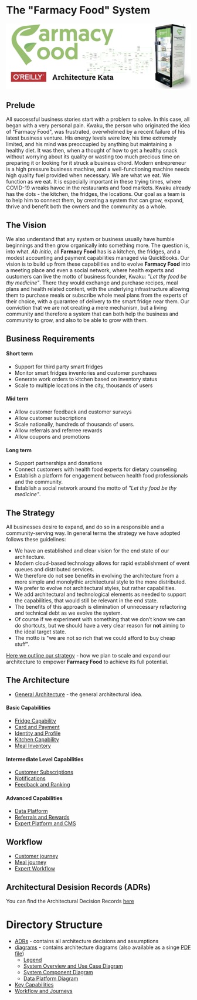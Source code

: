 # The "Farmacy Food" System  

![image](./Images/Title.png)  

## Prelude  

All successful business stories start with a problem to solve. In this case, all began with a very personal pain. Kwaku, the person who originated the idea of "Farmacy Food", was frustrated, overwhelmed by a recent failure of his latest business venture. His energy levels were low, his time extremely limited, and his mind was preoccupied by anything but maintaining a healthy diet. It was then, when a thought of how to get a healthy snack without worrying about its quality or wasting too much precious time on preparing it or looking for it struck a business chord. Modern entrepreneur is a high pressure business machine, and a well-functioning machine needs high quality fuel provided when necessary. We are what we eat. We function as we eat. It is especially important in these trying times, where COVID-19 wreaks havoc in the restaurants and food markets. Kwaku already has the dots - the kitchen, the fridges, the locations. Our goal as a team is to help him to connect them, by creating a system that can grow, expand, thrive and benefit both the owners and the community as a whole.  

## The Vision  

We also understand that any system or business usually have humble beginnings and then grow organically into something more. The question is, into what. _Ab initio_, all __Farmacy Food__ has is a kitchen, the fridges, and a modest accounting and payment capabilities managed via QuickBooks.
Our vision is to build up from these capabilities and to evolve __Farmacy Food__ into a meeting place and even a social network, where health experts and customers can live the motto of business founder, Kwaku: _"Let thy food be thy medicine"_. There they would exchange and purchase recipes, meal plans and health related content, with the underlying infrastructure allowing them to purchase meals or subscribe whole meal plans from the experts of their choice, with a guarantee of delivery to the smart fridge near them.
Our conviction that we are not creating a mere mechanism, but a living community and therefore a system that can both help the business and community to grow, and also to be able to grow with them.  

## Business Requirements  

#### Short term  

* Support for third party smart fridges
* Monitor smart fridges inventories and customer purchases
* Generate work orders to kitchen based on inventory status
* Scale to multiple locations in the city, thousands of users

#### Mid term  

* Allow customer feedback and customer surveys
* Allow customer subscriptions
* Scale nationally, hundreds of thousands of users.
* Allow referrals and referree rewards
* Allow coupons and promotions

#### Long term  

* Support partnerships and donations
* Connect customers with health food experts for dietary counseling
* Establish a platform for engagement between health food professionals and the community.
* Establish a social network around the motto of _"Let thy food be thy medicine"_.

##  The Strategy  

All businesses desire to expand, and do so in a responsible and a community-serving way. In general terms the strategy we have adopted follows these guidelines:  

* We have an established and clear vision for the end state of our architecture. 
* Modern cloud-based technology allows for rapid establishment of event queues and distributed services.
* We therefore do not see benefits in evolving the architecture from a more simple and monolythic architectural style to the more distributed.
* We prefer to evolve not architectural styles, but rather capabilities. 
* We add architectural and technological elements as needed to support the capabilities, that would still be relevant in the end state.
* The benefits of this approach is elimination of unnecessary refactoring and technical debt as we evolve the system.
* Of course if we experiment with something that we don’t know we can do shortcuts, but we should have a very clear reason for __not__ aiming to the ideal target state.
* The motto is "we are not so rich that we could afford to buy cheap stuff".

 [Here we outline our strategy](./Strategy.md) - how we plan to scale and expand our architecture to empower __Farmacy Food__ to achieve its full potential.  

## The Architecture  

* [General Architecture](./GeneralArchitecture.md) - the general architectural idea.  

#### Basic Capabilities  

* [Fridge Capability](./Key%20Capabilities/Fridge%20Capability.md)
* [Card and Payment](./Key%20Capabilities/Card%20and%20Payment.md)
* [Identity and Profile](./Key%20Capabilities/Identity%20and%20Profile.md)  
* [Kitchen Capability](./Key%20Capabilities/Kitchens.md)
* [Meal Inventory](./Key%20Capabilities/Meal%20Inventory.md)

#### Intermediate Level Capabilities  

* [Customer Subscriptions](./Key%20Capabilities/Customer%20Subscriptions.md)
* [Notifications](./Key%20Capabilities/Notifications.md)
* [Feedback and Ranking](./Key%20Capabilities/Feedbacks.md)  

#### Advanced Capabilities  

* [Data Platform](./Key%20Capabilities/Data%20Platform.md)
* [Referrals and Rewards](./Key%20Capabilities/Referrals%20and%20Rewards.md)
* [Expert Platform and CMS](./Key%20Capabilities/Experts%20Platform.md)  

## Workflow  

* [Customer journey](./Workflow%20and%20Journeys/CustomerJourney.md)
* [Meal journey](./Workflow%20and%20Journeys/MealJourney.md)
* [Expert Workflow](./Workflow%20and%20Journeys/ExpertWorkflow.md)  

## Architectural Desision Records (ADRs)  

You can find the Architectural Decision Records [here](https://github.com/TheJedis2020/arch_katas_2020/tree/main/ADRs)  

# Directory Structure

- [ADRs](https://github.com/TheJedis2020/arch_katas_2020/tree/main/ADRs) - contains all architecture decisions and assumptions
- [diagrams](https://github.com/TheJedis2020/arch_katas_2020/tree/main/diagrams) - contains architecture diagrams (also available as a singe [PDF file](https://github.com/TheJedis2020/arch_katas_2020/blob/main/diagrams/FarmacyFood.pdf))
	- [Legend](https://github.com/TheJedis2020/arch_katas_2020/blob/main/diagrams/Legend.jpg)
	- [System Overview and Use Case Diagram](https://github.com/TheJedis2020/arch_katas_2020/blob/main/diagrams/System%20Overview%20and%20Use%20Case%20Diagram.jpg)
	- [System Component Diagram](https://github.com/TheJedis2020/arch_katas_2020/blob/main/diagrams/System%20Component%20Diagram.jpg)
	- [Data Platform Diagram](https://github.com/TheJedis2020/arch_katas_2020/blob/main/diagrams/Data%20Platform%20Diagram.jpg)
- [Key Capabilities](./Key%20Capabilities/)
- [Workflow and Journeys](./Workflow%20and%20Journeys/)

